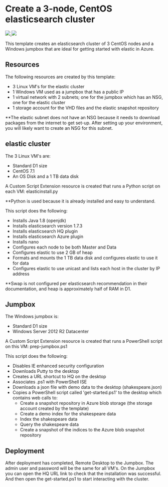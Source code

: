 # Create a 3-node, CentOS elasticsearch cluster


<a href="https://portal.azure.com/#create/Microsoft.Template/uri/https%3A%2F%2Fraw.githubusercontent.com%2FAzure%2Fazure-quickstart-templates%2Fmaster%2Felasticsearch-centos-3node%2Fazuredeploy.json" target="_blank">
    <img src="http://azuredeploy.net/deploybutton.png"/>
</a>
<a href="http://armviz.io/#/?load=https%3A%2F%2Fraw.githubusercontent.com%2FAzure%2Fazure-quickstart-templates%2Fmaster%2Felasticsearch-centos-3node%2Fazuredeploy.json" target="_blank">
    <img src="http://armviz.io/visualizebutton.png"/>
</a>

This template creates an elasticsearch cluster of 3 CentOS nodes and a Windows jumpbox that are ideal for getting started with elastic in Azure. 



## Resources

The following resources are created by this template:

- 3 Linux VM's for the elastic cluster 
- 1 Windows VM used as a jumpbox that has a public IP
- 1 virtual network with 2 subnets; one for the jumpbox which has an NSG, one for the elastic cluster
- 1 storage account for the VHD files and the elastic snapshot repository

**The elastic subnet does not have an NSG because it needs to download packages from the internet to get set-up. After setting up your environment, you will likely want to create an NSG for this subnet. 


## elastic cluster

The 3 Linux VM's are:

- Standard D1 size
- CentOS 7.1
- An OS Disk and a 1 TB data disk

A Custom Script Extension resource is created that runs a Python script on each VM: elasticinstall.py 

**Python is used because it is already installed and easy to understand. 

This script does the following:

- Installs Java 1.8 (openjdk)
- Installs elasticsearch version 1.7.3
- Installs elasticsearch HQ plugin
- Installs elasticsearch Azure plugin
- Installs nano
- Configures each node to be both Master and Data
- Configures elastic to use 2 GB of heap
- Formats and mounts the 1 TB data disk and configures elastic to use it for data
- Configures elastic to use unicast and lists each host in the cluster by IP address

**Swap is not configured per elasticsearch recommendation in their documentation, and heap is approximately half of RAM in D1.


## Jumpbox

The Windows jumpbox is:

- Standard D1 size
- Windows Server 2012 R2 Datacenter

A Custom Script Extension resource is created that runs a PowerShell script on this VM: prep-jumpbox.ps1 

This script does the following:

- Disables IE enhanced security configuration
- Downloads Putty to the desktop
- Creates a URL shortcut to HQ on the desktop
- Associates .ps1 with PowerShell ISE
- Downloads a json file with demo data to the desktop (shakespeare.json)
- Copies a PowerShell script called 'get-started.ps1' to the desktop which contains web calls to:
	- Create a snapshot repository in Azure blob storage (the storage account created by the template)
	- Create a demo index for the shakespeare data
	- Index the shakespeare data
	- Query the shakespeare data
	- Create a snapshot of the indices to the Azure blob snapshot repository


## Deployment

After deployment has completed, Remote Desktop to the Jumpbox. The admin user and password will be the same for all VM's. On the Jumpbox you can open the HQ URL link to check that the installation was successful. And then open the get-started.ps1 to start interacting with the cluster.  








